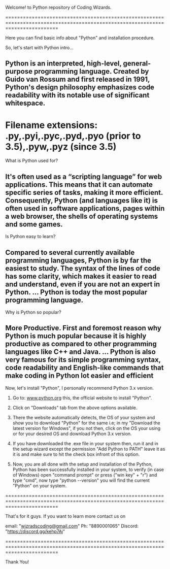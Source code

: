 
Welcome! to Python repository of Coding Wizards.

==============================================================================================================================

Here you can find basic info about "Python" and installation procedure.

So, let's start with Python intro...

Python is an interpreted, high-level, general-purpose programming language.
Created by Guido van Rossum and first released in 1991, Python's design philosophy emphasizes code readability with its notable use of significant whitespace.
------------------------------------------------------------------------------------------------------------------------------
Filename extensions: .py,.pyi,.pyc,.pyd,.pyo (prior to 3.5),.pyw,.pyz (since 3.5)
==============================================================================================================================

What is Python used for?

It's often used as a “scripting language” for web applications. This means that it can automate specific series of tasks, making it more efficient. Consequently, Python (and languages like it) is often used in software applications, pages within a web browser, the shells of operating systems and some games.
------------------------------------------------------------------------------------------------------------------------------

Is Python easy to learn?

Compared to several currently available programming languages, Python is by far the easiest to study. The syntax of the lines of code has some clarity, which makes it easier to read and understand, even if you are not an expert in Python. ... Python is today the most popular programming language.
------------------------------------------------------------------------------------------------------------------------------

Why is Python so popular?

More Productive. First and foremost reason why Python is much popular because it is highly productive as compared to other programming languages like C++ and Java. ... Python is also very famous for its simple programming syntax, code readability and English-like commands that make coding in Python lot easier and efficient
------------------------------------------------------------------------------------------------------------------------------

Now, let's install "Python", I personally recommend Python 3.x version.

1. Go to:   www.python.org        this, the official website to install "Python".

2. Click on "Downloads" tab from the above options available.

3. There the website automatically detects, the OS of your system and show you to   download "Python" for the same i.e; in my "Download the latest version for Windows", if you not then, click on the OS your using or for your desired OS and download Python 3.x version.

4. If you have downloaded the .exe file in your system then, run it and in the setup wizard except the permission "Add Python to PATH" leave it as it is and make sure to hit the check box infront of this option.

5.  Now, you are all done with the setup and installation of the Python, Python has been successfully installed in your system, to verify (in case of Windows) open "command prompt" or press ("win key" + "r") and type "cmd", now type "python --version" you will find the current "Python" on your system.

==============================================================================================================================

That's for it guys. If you want to learn more contact us on

email: "wizradscoding@gmail.com"
Ph: "8890001065"
Discord: "https://discord.gg/kehp7Aj"

==============================================================================================================================

Thank You!
